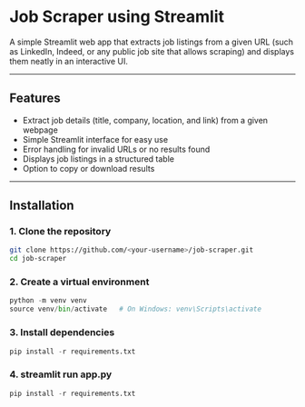 # Job Scraper using Streamlit

A simple Streamlit web app that extracts job listings from a given URL (such as LinkedIn, Indeed, or any public job site that allows scraping) and displays them neatly in an interactive UI.

---

## Features

- Extract job details (title, company, location, and link) from a given webpage  
- Simple Streamlit interface for easy use  
- Error handling for invalid URLs or no results found  
- Displays job listings in a structured table  
- Option to copy or download results

---

## Installation

### 1. Clone the repository
```bash
git clone https://github.com/<your-username>/job-scraper.git
cd job-scraper

```

### 2. Create a virtual environment
```python
python -m venv venv
source venv/bin/activate   # On Windows: venv\Scripts\activate
```

### 3. Install dependencies
```python
pip install -r requirements.txt
```
### 4. streamlit run app.py 
```python
pip install -r requirements.txt
```

